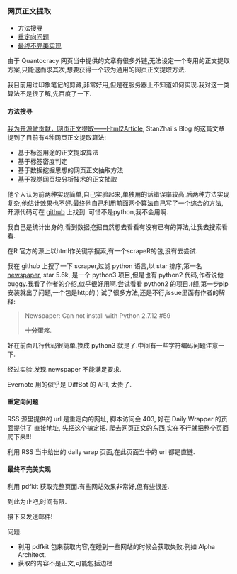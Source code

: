 ### 网页正文提取
<!-- TOC depthFrom:4 depthTo:6 withLinks:1 updateOnSave:1 orderedList:0 -->

- [方法搜寻](#方法搜寻)
- [重定向问题](#重定向问题)
- [最终不完美实现](#最终不完美实现)

<!-- /TOC -->

由于 Quantocracy 网页当中提供的文章有很多外链,无法设定一个专用的正文提取方案,只能退而求其次,想要获得一个较为通用的网页正文提取方法.

我目前用过印象笔记的剪藏,非常好用,但是在服务器上不知道如何实现.我对这一类算法不是很了解,先百度了一下.

#### 方法搜寻

[我为开源做贡献，网页正文提取——Html2Article](https://www.cnblogs.com/jasondan/p/3497757.html), StanZhai's Blog 的这篇文章提到了目前有4种网页正文提取算法:
- 基于标签用途的正文提取算法
- 基于标签密度判定
- 基于数据挖掘思想的网页正文抽取方法
- 基于视觉网页块分析技术的正文抽取

他个人认为前两种实现简单,自己实验起来,单独用的话错误率较高,后两种方法实现复杂,他估计效果也不好.最终他自己利用前面两个算法自己写了一个综合的方法, 开源代码可在 [github](https://github.com/stanzhai/Html2Article) 上找到. 可惜不是python,我不会用啊.

我自己是统计出身的,看到数据挖掘自然想去看看有没有已有的算法,让我去搜索看看.

在R 官方的源上以html作关键字搜索,有一个scrapeR的包,没有去尝试.

我在 github 上搜了一下 scraper,过滤 python 语言,以 star 排序,第一名 [newspaper](https://github.com/codelucas/newspaper), star 5.6k, 是一个 python3 项目,但是也有 python2 代码,作者说他 buggy.我看了作者的介绍,似乎很好用啊.尝试看看 python2 的项目.(额,第一步pip安装就出了问题,一个包是http的.) 试了很多方法,还是不行,issue里面有作者的解释:

> Newspaper: Can not install with Python 2.7.12 \#59
>
> **十分蛋疼**.

好在前面几行代码很简单,换成 python3 就是了.中间有一些字符编码问题注意一下.

经过实验,发现 newspaper 不能满足要求.

Evernote 用的似乎是 DiffBot 的 API, 太贵了.

#### 重定向问题

RSS 源里提供的 url 是重定向的网址, 脚本访问会 403, 好在 Daily Wrapper 的页面提供了 直接地址, 先把这个搞定把. 爬去网页正文的东西,实在不行就把整个页面爬下来!!!

利用 RSS 当中给出的 daily wrap 页面,在此页面当中的 url 都是直链.


#### 最终不完美实现

利用 pdfkit 获取完整页面.有些网站效果非常好,但有些很差.

到此为止吧,时间有限.

接下来发送邮件!

问题:
- 利用 pdfkit 包来获取内容,在碰到一些网站的时候会获取失败.例如 Alpha Architect.
- 获取的内容不是正文,可能包括边栏

